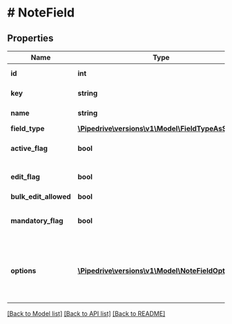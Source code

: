 # # NoteField

## Properties

Name | Type | Description | Notes
------------ | ------------- | ------------- | -------------
**id** | **int** | The ID of the field | [optional]
**key** | **string** | The key of the field | [optional]
**name** | **string** | The name of the field | [optional]
**field_type** | [**\Pipedrive\versions\v1\Model\FieldTypeAsString**](FieldTypeAsString.md) |  | [optional]
**active_flag** | **bool** | The active flag of the field | [optional]
**edit_flag** | **bool** | The edit flag of the field | [optional]
**bulk_edit_allowed** | **bool** | Not used | [optional]
**mandatory_flag** | **bool** | Whether or not the field is mandatory | [optional]
**options** | [**\Pipedrive\versions\v1\Model\NoteFieldOptions[]**](NoteFieldOptions.md) | The options of the field. When there are no options, &#x60;null&#x60; is returned. | [optional]

[[Back to Model list]](../README.md#documentation-for-models) [[Back to API list]](../README.md#documentation-for-api-endpoints) [[Back to README]](../README.md)
